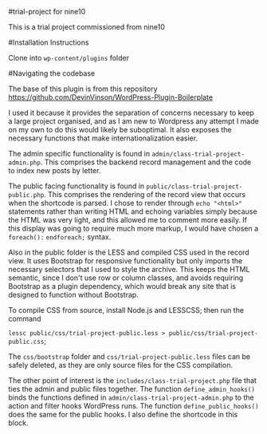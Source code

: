 #trial-project for nine10

This is a trial project commissioned from nine10

#Installation Instructions

Clone into `wp-content/plugins` folder

#Navigating the codebase

The base of this plugin is from this repository
https://github.com/DevinVinson/WordPress-Plugin-Boilerplate

I used it because it provides the separation of concerns necessary to keep
a large project organised, and as I am new to Wordpress any attempt I made on my
own to do this would likely be suboptimal. It also exposes the necessary functions
that make internationalization easier.

The admin specific functionality is found  in `admin/class-trial-project-admin.php`.
This comprises the backend record management and the code to index new posts by
letter.

The public facing functionality is found in `public/class-trial-project-public.php`.
This comprises the rendering of the record view that occurs when the shortcode is
parsed. I chose to render through `echo "<html>"` statements rather than writing
HTML and echoing variables simply because the HTML was very light, and this allowed
me to comment more easily. If this display was going to require much more markup,
I would have chosen a `foreach():` `endforeach;` syntax.

Also in the public folder is the LESS and compiled CSS used in the record view. It uses Bootstrap
for responsive functionality but only imports the necessary selectors that I used to
style the archive. This keeps the HTML semantic, since I don't use row or column classes,
and avoids requiring Bootstrap as a plugin dependency, which would break any site
that is designed to function without Bootstrap.

To compile CSS from source, install Node.js and LESSCSS; then run the command

`lessc public/css/trial-project-public.less > public/css/trial-project-public.css`;

The `css/bootstrap` folder and `css/trial-project-public.less` files can be
safely deleted, as they are only source files for the CSS compilation.

The other point of interest is the `includes/class-trial-project.php` file that
ties the admin and public files together. The function `define_admin_hooks()`
binds the functions defined in `admin/class-trial-project-admin.php` to the action
and filter hooks WordPress runs. The function `define_public_hooks()` does the
same for the public hooks. I also define the shortcode in this block.
